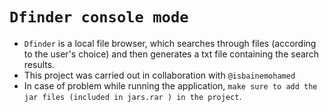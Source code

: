 # `Dfinder console mode`
 - `Dfinder` is a local file browser, which searches through files (according to the user's choice) and then generates a txt file containing the search results.
 - This project was carried out in collaboration with `@isbainemohamed`
 - In case of problem while running the application, `make sure to add the jar files (included in jars.rar ) in the project`.
